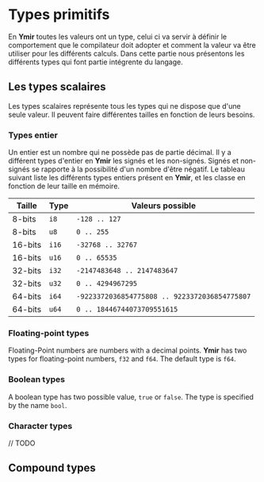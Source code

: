 # Types primitifs

En **Ymir** toutes les valeurs ont un type, celui ci va servir à définir le comportement que le compilateur doit adopter et comment la valeur va être utiliser pour les différents calculs. Dans cette partie nous présentons les différents types qui font partie intégrente du langage.

## Les types scalaires

Les types scalaires représente tous les types qui ne dispose que d'une seule valeur. Il peuvent faire différentes tailles en fonction de leurs besoins.

### Types entier

Un entier est un nombre qui ne possède pas de partie décimal. Il y a différent types d'entier en **Ymir** les signés et les non-signés. Signés et non-signés se rapporte à la possibilité d'un nombre d'être négatif. Le tableau suivant liste les différents types entiers présent en **Ymir**, et les classe en fonction de leur taille en mémoire.

| Taille | Type | Valeurs possible |
| --- | --- | --- |
| 8-bits | `i8` | `-128 .. 127` |
| 8-bits | `u8` | `0 .. 255` |
| 16-bits | `i16` | `-32768 .. 32767` |
| 16-bits | `u16` | `0 .. 65535` |
| 32-bits | `i32` | `-2147483648 .. 2147483647` |
| 32-bits | `u32` | `0 .. 4294967295` |
| 64-bits | `i64` | `-9223372036854775808 .. 9223372036854775807` |
| 64-bits | `u64` | `0 .. 18446744073709551615` |

### Floating-point types

Floating-Point numbers are numbers with a decimal points. **Ymir** has two types for floating-point numbers, `f32` and `f64`. The default type is `f64`.

### Boolean types

A boolean type has two possible value, `true` or `false`. The type is specified by the name `bool`.

### Character types

// TODO

## Compound types

